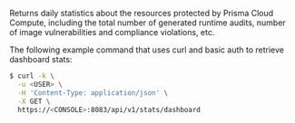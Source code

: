 Returns daily statistics about the resources protected by Prisma Cloud Compute, including the total number of generated runtime audits, number of image vulnerabilities and compliance violations, etc.

The following example command that uses curl and basic auth to retrieve dashboard stats:

```bash
$ curl -k \
  -u <USER> \
  -H 'Content-Type: application/json' \
  -X GET \
  https://<CONSOLE>:8083/api/v1/stats/dashboard
```

